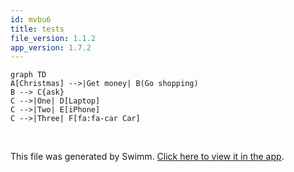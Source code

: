 ```yaml
---
id: mvbu6
title: tests
file_version: 1.1.2
app_version: 1.7.2
---
```


<!--MERMAID {width:50}-->
```mermaid
graph TD
A[Christmas] -->|Get money| B(Go shopping)
B --> C{ask}
C -->|One| D[Laptop]
C -->|Two| E[iPhone]
C -->|Three| F[fa:fa-car Car]

```
<!--MCONTENT {content: "graph TD<br/>\nA\\[Christmas\\] \\-\\-\\>|Get money| B(Go shopping)<br/>\nB \\-\\-\\> C{ask}<br/>\nC \\-\\-\\>|One| D\\[Laptop\\]<br/>\nC \\-\\-\\>|Two| E\\[iPhone\\]<br/>\nC \\-\\-\\>|Three| F\\[fa:fa-car Car\\]<br/>\n<br/>"} --->

<br/>

This file was generated by Swimm. [Click here to view it in the app](https://swimm-web-app.web.app/repos/Z2l0aHViJTNBJTNBTm9hUmVwbyUzQSUzQU5vYW96ZXI=/docs/mvbu6).
